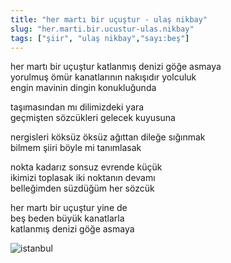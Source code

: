 ```yaml
---
title: "her martı bir uçuştur - ulaş nikbay"
slug: "her.marti.bir.ucustur-ulas.nikbay"
tags: ["şiir", "ulaş nikbay","sayı:beş"]
---
```



her martı bir uçuştur katlanmış denizi göğe asmaya  
yorulmuş ömür kanatlarının nakışıdır yolculuk\
engin mavinin dingin konukluğunda

taşımasından mı dilimizdeki yara\
geçmişten sözcükleri gelecek kuyusuna

nergisleri köksüz öksüz ağıttan dileğe sığınmak\
bilmem şiiri böyle mi tanımlasak

nokta kadarız sonsuz evrende küçük\
ikimizi toplasak iki noktanın devamı\
belleğimden süzdüğüm her sözcük

her martı bir uçuştur yine de\
beş beden büyük kanatlarla\
katlanmış denizi göğe asmaya



![istanbul](/img/istanbul.jpg)


